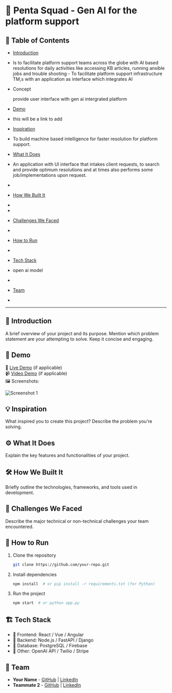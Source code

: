 # 🚀 Penta Squad - Gen AI for the platform support
 
## 📌 Table of Contents
- [Introduction](#introduction)
- Is to facilitate platform support teams across the globe with AI based resolutions for daily activities like accessing KB articles, running ansible jobs and trouble shooting - To facilitate platform support infrastructure TM,s with an application as interface which integrates AI
- Concept

  provide user interface with gen ai intergrated platform
  

- [Demo](#demo)
- this will be a link to add
- [Inspiration](#inspiration)
- To build machine based intelligence for faster resolution for platform support.
- [What It Does](#what-it-does)
- An application with UI interface that intakes client requests, to search and provide optimum resolutions and at times also performs some job/implementations upon request.
- 
- [How We Built It](#how-we-built-it)
- 
- 
- [Challenges We Faced](#challenges-we-faced)
- 
- [How to Run](#how-to-run)
- 
- [Tech Stack](#tech-stack)
-  open ai model
-  
- [Team](#team)
- 

---

## 🎯 Introduction
A brief overview of your project and its purpose. Mention which problem statement are your attempting to solve. Keep it concise and engaging.

## 🎥 Demo
🔗 [Live Demo](#) (if applicable)  
📹 [Video Demo](#) (if applicable)  
🖼️ Screenshots:

![Screenshot 1](link-to-image)

## 💡 Inspiration
What inspired you to create this project? Describe the problem you're solving.

## ⚙️ What It Does
Explain the key features and functionalities of your project.

## 🛠️ How We Built It
Briefly outline the technologies, frameworks, and tools used in development.

## 🚧 Challenges We Faced
Describe the major technical or non-technical challenges your team encountered.

## 🏃 How to Run
1. Clone the repository  
   ```sh
   git clone https://github.com/your-repo.git
   ```
2. Install dependencies  
   ```sh
   npm install  # or pip install -r requirements.txt (for Python)
   ```
3. Run the project  
   ```sh
   npm start  # or python app.py
   ```

## 🏗️ Tech Stack
- 🔹 Frontend: React / Vue / Angular
- 🔹 Backend: Node.js / FastAPI / Django
- 🔹 Database: PostgreSQL / Firebase
- 🔹 Other: OpenAI API / Twilio / Stripe

## 👥 Team
- **Your Name** - [GitHub](#) | [LinkedIn](#)
- **Teammate 2** - [GitHub](#) | [LinkedIn](#)

  
